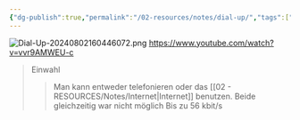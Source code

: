 ```yaml
---
{"dg-publish":true,"permalink":"/02-resources/notes/dial-up/","tags":["netzwerk","hardware"],"noteIcon":"","updated":"2025-09-05T10:12:28.917+02:00"}
---
```


![Dial-Up-20240802160446072.png](/img/user/02%20-%20RESOURCES/Files/IMG/Dial-Up-20240802160446072.png)
https://www.youtube.com/watch?v=vvr9AMWEU-c
>Einwahl
>>Man kann entweder telefonieren oder das [[02 - RESOURCES/Notes/Internet\|Internet]] benutzen.
>>Beide gleichzeitig war nicht möglich
>>Bis zu 56 kbit/s